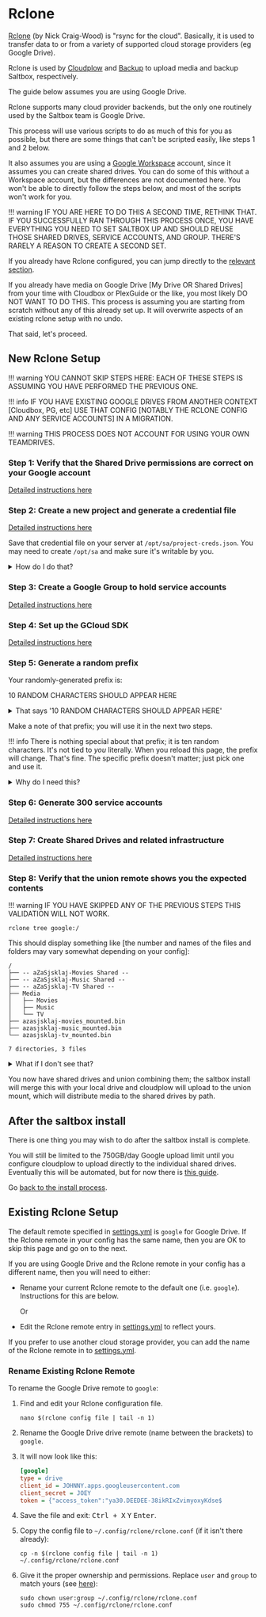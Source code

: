 # Rclone

<script>
   document.addEventListener("DOMContentLoaded", function(){
    var length           = 10;
    var result           = '';
    var characters       = 'abcdefghijklmnopqrstuvwxyz';
    var charactersLength = characters.length;
    for ( var i = 0; i < length; i++ ) {
      result += characters.charAt(Math.floor(Math.random() *
 charactersLength));
   }
   var paragraph = document.getElementById("prefix");

   paragraph.textContent = result;

});

</script>

[Rclone](https://rclone.org) (by Nick Craig-Wood) is "rsync for the cloud". Basically, it is used to transfer data to or from a variety of supported cloud storage providers (eg Google Drive).

Rclone is used by [Cloudplow](cloudplow.md) and [Backup](../saltbox/backup/backup.md) to upload media and backup Saltbox, respectively.

The guide below assumes you are using Google Drive.

Rclone supports many cloud provider backends, but the only one routinely used by the Saltbox team is Google Drive.

This process will use various scripts to do as much of this for you as possible, but there are some things that can't be scripted easily, like steps 1 and 2 below.

It also assumes you are using a [Google Workspace](https://workspace.google.com/) account, since it assumes you can create shared drives.  You can do some of this without a Workspace account, but the differences are not documented here.  You won't be able to directly follow the steps below, and most of the scripts won't work for you.

!!! warning
    IF YOU ARE HERE TO DO THIS A SECOND TIME, RETHINK THAT.  IF YOU SUCCESSFULLY RAN THROUGH THIS PROCESS ONCE, YOU HAVE EVERYTHING YOU NEED TO SET SALTBOX UP AND SHOULD REUSE THOSE SHARED DRIVES, SERVICE ACCOUNTS, AND GROUP.  THERE'S RARELY A REASON TO CREATE A SECOND SET.

If you already have Rclone configured, you can jump directly to the [relevant section](#existing-rclone-setup).

If you already have media on Google Drive [My Drive OR Shared Drives] from your time with Cloudbox or PlexGuide or the like, you most likely DO NOT WANT TO DO THIS.  This process is assuming you are starting from scratch without any of this already set up.  It will overwrite aspects of an existing rclone setup with no undo.

That said, let's proceed.

## New Rclone Setup

!!! warning
    YOU CANNOT SKIP STEPS HERE: EACH OF THESE STEPS IS ASSUMING YOU HAVE PERFORMED THE PREVIOUS ONE.

!!! info
    IF YOU HAVE EXISTING GOOGLE DRIVES FROM ANOTHER CONTEXT [Cloudbox, PG, etc] USE THAT CONFIG [NOTABLY THE RCLONE CONFIG AND ANY SERVICE ACCOUNTS] IN A MIGRATION.

!!! warning
    THIS PROCESS DOES NOT ACCOUNT FOR USING YOUR OWN TEAMDRIVES.

### Step 1: Verify that the Shared Drive permissions are correct on your Google account

[Detailed instructions here](google-account-perms.md)

### Step 2: Create a new project and generate a credential file

[Detailed instructions here](google-project-setup.md)

Save that credential file on your server at `/opt/sa/project-creds.json`.  You may need to create `/opt/sa` and make sure it's writable by you.

<details>
<summary>How do I do that?</summary>
```
sudo mkdir -p /opt/sa
sudo chown -R <user>:<group> /opt/sa
```
Where `<user>` and `<group>` are the Saltbox user and group [by default `seed:seed`]
<br />
</details>

### Step 3: Create a Google Group to hold service accounts

[Detailed instructions here](google-group-setup.md)

### Step 4: Set up the GCloud SDK

[Detailed instructions here](google-gcloud-tools-install.md)

### Step 5: Generate a random prefix

Your randomly-generated prefix is:

<p id="prefix">10 RANDOM CHARACTERS SHOULD APPEAR HERE</p>

<details>
<summary>That says '10 RANDOM CHARACTERS SHOULD APPEAR HERE'</summary>
<br />
Apparently the Javascript didn't work or you have Javascript disabled.

Try reloading the page.  If that doesn't work, generate it manually:

[Type this at a command prompt on your server]

```shell
prefix=$(head /dev/urandom | tr -dc a-z | head -c10 ;) && echo $prefix
```

</details>

Make a note of that prefix; you will use it in the next two steps.

!!! info
    There is nothing special about that prefix; it is ten random characters.  It's not tied to *you* literally.  When you reload this page, the prefix will change.  That's fine.  The specific prefix doesn't matter; just pick one and use it.

<details>
<summary>Why do I need this?</summary>
<br />
This prefix is used for two purposes:<br /><br />

  1. Project names need to be unique across all of Google; a random prefix helps ensure this [the error that results in this case is non-obvious].<br /><br />

  2. It helps these scripts unambiguously identify things that they have created, so they don't affect any projects, service accounts, or drives you may already have created.

</details>

### Step 6: Generate 300 service accounts

[Detailed instructions here](google-service-accounts.md)

### Step 7: Create Shared Drives and related infrastructure

[Detailed instructions here](google-shared-drives.md)

### Step 8: Verify that the union remote shows you the expected contents

!!! warning
    IF YOU HAVE SKIPPED ANY OF THE PREVIOUS STEPS THIS VALIDATION WILL NOT WORK.

```shell
rclone tree google:/
```

This should display something like [the number and names of the files and folders may vary somewhat depending on your config]:

```text
/
├── -- aZaSjsklaj-Movies Shared --
├── -- aZaSjsklaj-Music Shared --
├── -- aZaSjsklaj-TV Shared --
├── Media
│   ├── Movies
│   ├── Music
│   └── TV
├── azasjsklaj-movies_mounted.bin
├── azasjsklaj-music_mounted.bin
└── azasjsklaj-tv_mounted.bin

7 directories, 3 files
```

<details>
<summary>What if I don't see that?</summary>
<br />
If you see an error like this:

```text
Failed to tree: 3 errors: aZaSjsklaj-Movies: failed to get Shared Drive info: googleapi: Error 404: Shared drive not found: BINGBANGBOING, notFound; aZaSjsklaj-Music: failed to get Shared Drive info: googleapi: Error 404: Shared drive not found: BANGBOINGBING, notFound; aZaSjsklaj-TV: failed to get Shared Drive info: googleapi: Error 404: Shared drive not found: BOINGBINGBANG, notFound
```

The most likely cause is that something went wrong in the group setup.  Perhaps all the service accounts didn't get added to the group.
Repeat the last part of [this step](google-group-setup.md) where you upload the members.csv and verify that the group shows at least 300 members after you're done.

</details>

You now have shared drives and union combining them; the saltbox install will merge this with your local drive and cloudplow will upload to the union mount, which will distribute media to the shared drives by path.

## After the saltbox install

There is one thing you may wish to do after the saltbox install is complete.

You will still be limited to the 750GB/day Google upload limit until you configure cloudplow to upload directly to the individual shared drives.  Eventually this will be automated, but for now there is [this guide](cloudplow-config.md).

Go [back to the install process](../../saltbox/install/install/#step-5-saltbox).

## Existing Rclone Setup

The default remote specified in [settings.yml](accounts.md) is `google` for Google Drive. If the Rclone remote in your config has the same name, then you are OK to skip this page and go on to the next.

If you are using Google Drive and the Rclone remote in your config has a different name, then you will need to either:

- Rename your current Rclone remote to the default one (i.e. `google`). Instructions for this are below.

  Or

- Edit the Rclone remote entry in [settings.yml](accounts.md) to reflect yours.

If you prefer to use another cloud storage provider, you can add the name of the Rclone remote in to [settings.yml](accounts.md).

### Rename Existing Rclone Remote

To rename the Google Drive remote to `google`:

1. Find and edit your Rclone configuration file.

   ```shell
   nano $(rclone config file | tail -n 1)
   ```

1. Rename the Google Drive drive remote (name between the brackets) to `google`.

1. It will now look like this:

   ```ini
   [google]
   type = drive
   client_id = JOHNNY.apps.googleusercontent.com
   client_secret = JOEY
   token = {"access_token":"ya30.DEEDEE-38ikRIxZvimyoxyKdse$
   ```

1. Save the file and exit: <kbd class="platform-all">Ctrl + X</kbd> <kbd class="platform-all">Y</kbd> <kbd class="platform-all">Enter</kbd>.

1. Copy the config file to `~/.config/rclone/rclone.conf` (if it isn't there already):

   ```shell
   cp -n $(rclone config file | tail -n 1) ~/.config/rclone/rclone.conf
   ```

1. Give it the proper ownership and permissions. Replace `user` and `group` to match yours (see [here](../../faq/System#find-your-user-id-uid-and-group-id-gid)):

   ```shell
   sudo chown user:group ~/.config/rclone/rclone.conf
   sudo chmod 755 ~/.config/rclone/rclone.conf
   ```
